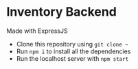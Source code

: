 # Inventory Backend

Made with ExpressJS

- Clone this repository using `git clone ~`
- Run `npm i` to install all the dependencies
- Run the localhost server with `npm start`
